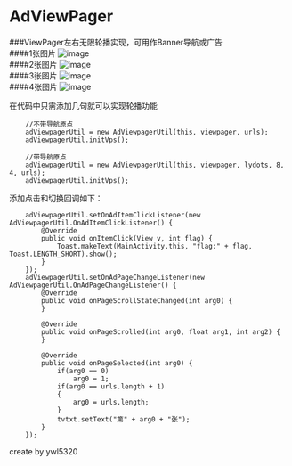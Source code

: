 # AdViewPager
###ViewPager左右无限轮播实现，可用作Banner导航或广告<br/>
####1张图片
![image](https://github.com/wanliyang1990/AdViewPager/blob/master/imgs/ad1.gif)<br/>
####2张图片
![image](https://github.com/wanliyang1990/AdViewPager/blob/master/imgs/ad2.gif)<br/>
####3张图片
![image](https://github.com/wanliyang1990/AdViewPager/blob/master/imgs/ad3.gif)<br/>
####4张图片
![image](https://github.com/wanliyang1990/AdViewPager/blob/master/imgs/ad4.gif)<br/>

在代码中只需添加几句就可以实现轮播功能<br/>

        //不带导航原点
        adViewpagerUtil = new AdViewpagerUtil(this, viewpager, urls);
        adViewpagerUtil.initVps();

        //带导航原点
        adViewpagerUtil = new AdViewpagerUtil(this, viewpager, lydots, 8, 4, urls);
        adViewpagerUtil.initVps();

添加点击和切换回调如下：<br/>

        adViewpagerUtil.setOnAdItemClickListener(new AdViewpagerUtil.OnAdItemClickListener() {
            @Override
            public void onItemClick(View v, int flag) {
                Toast.makeText(MainActivity.this, "flag:" + flag, Toast.LENGTH_SHORT).show();
            }
        });
        adViewpagerUtil.setOnAdPageChangeListener(new AdViewpagerUtil.OnAdPageChangeListener() {
            @Override
            public void onPageScrollStateChanged(int arg0) {
            }

            @Override
            public void onPageScrolled(int arg0, float arg1, int arg2) {
            }

            @Override
            public void onPageSelected(int arg0) {
                if(arg0 == 0)
                    arg0 = 1;
                if(arg0 == urls.length + 1)
                {
                    arg0 = urls.length;
                }
                tvtxt.setText("第" + arg0 + "张");
            }
        });
    
create by ywl5320